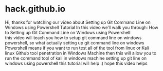 # hack.github.io
Hi, thanks for watching our video about Setting up Git Command Line on Windows using Powershell Tutorial
In this video we’ll walk you through:
How to Setting up Git Command Line on Windows using Powershell  
this video will teach you how to setup git command line on windows powershell, so what actually setting up git command line on windows Powershell means if you want to run test all of the tool from linux or Kali linux Github tool penetration in Windows Machine then this will allow you to run the command tool of kali in windows machine setting up git line on windows using powershell this tutorial will help :)
hope this video helps
